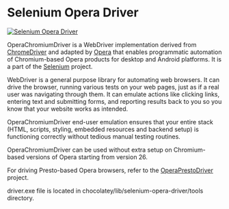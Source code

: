 # Selenium Opera Driver
[![Selenium Opera Driver](https://img.shields.io/badge/chocolatey-selenium--opera--driver-brightgreen.svg)](https://chocolatey.org/packages/selenium-opera-driver/)

OperaChromiumDriver is a WebDriver implementation derived from [ChromeDriver](https://sites.google.com/a/chromium.org/chromedriver/) and adapted by [Opera](http://www.opera.com/) that enables programmatic automation of Chromium-based Opera products for desktop and Android platforms. It is a part of the [Selenium](http://code.google.com/p/selenium) project.

WebDriver is a general purpose library for automating web browsers. It can drive the browser, running various tests on your web pages, just as if a real user was navigating through them. It can emulate actions like clicking links, entering text and submitting forms, and reporting results back to you so you know that your website works as intended.

OperaChromiumDriver end-user emulation ensures that your entire stack (HTML, scripts, styling, embedded resources and backend setup) is functioning correctly without tedious manual testing routines.

OperaChromiumDriver can be used without extra setup on Chromium-based versions of Opera starting from version 26.

For driving Presto-based Opera browsers, refer to the [OperaPrestoDriver](https://github.com/operasoftware/operaprestodriver) project.

driver.exe file is located in chocolatey/lib/selenium-opera-driver/tools directory.
